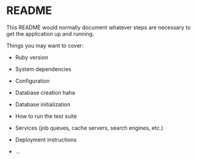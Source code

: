 # README

This README would normally document whatever steps are necessary to get the
application up and running.

Things you may want to cover:

* Ruby version

* System dependencies

* Configuration

* Database creation
haha
* Database initialization

* How to run the test suite

* Services (job queues, cache servers, search engines, etc.)

* Deployment instructions

* ...
